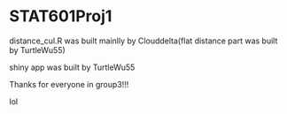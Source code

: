 # STAT601Proj1

distance_cul.R was built mainlly by Clouddelta(flat distance part was built by TurtleWu55)

shiny app was built by TurtleWu55

Thanks for everyone in group3!!!

lol